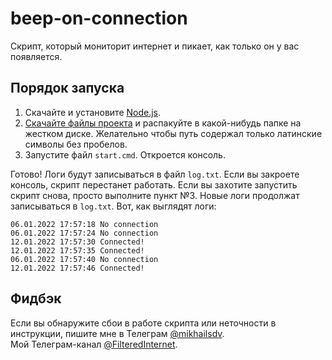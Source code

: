 # beep-on-connection

Скрипт, который мониторит интернет и пикает, как только он у вас появляется.

## Порядок запуска

1. Скачайте и установите [Node.js](https://nodejs.org/en/download/).
2. [Скачайте файлы проекта](https://github.com/mikhailsdv/beep-on-connection/archive/main.zip) и распакуйте в какой-нибудь папке на жестком диске. Желательно чтобы путь содержал только латинские символы без пробелов.
3. Запустите файл `start.cmd`. Откроется консоль.

Готово! Логи будут записываться в файл `log.txt`. Если вы закроете консоль, скрипт перестанет работать. Если вы захотите запустить скрипт снова, просто выполните пункт №3. Новые логи продолжат записываться в `log.txt`. Вот, как выглядят логи:

```
06.01.2022 17:57:18 No connection
06.01.2022 17:57:24 No connection
12.01.2022 17:57:30 Connected!
12.01.2022 17:57:35 Connected!
06.01.2022 17:57:40 No connection
12.01.2022 17:57:46 Connected!
```

## Фидбэк

Если вы обнаружите сбои в работе скрипта или неточности в инструкции, пишите мне в Телеграм [@mikhailsdv](https://t.me/mikhailsdv).  
Мой Телеграм-канал [@FilteredInternet](https://t.me/FilteredInternet).
